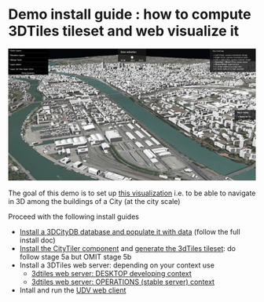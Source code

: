 # Demo install guide : how to compute 3DTiles tileset and web visualize it

![3dTiles Lyon Demo](Images/Demo3dTilesLyon.png)

The goal of this demo is to set up [this visualization](http://rict.liris.cnrs.fr/iTownsPlanar3DTiles/itowns/examples/planar_3dtiles.html) i.e. to be able to navigate in 3D among the buildings of a City (at the city scale)

Proceed with the following install guides
 - [Install a 3DCityDB database and populate it with data](Install3DCityDB.md) (follow the full install doc)
 - [Install the CityTiler component](https://github.com/MEPP-team/py3dtiles/blob/Tiler/Tilers/CityTiler/Install.md) and [generate the 3dTiles tileset](https://github.com/MEPP-team/py3dtiles/blob/Tiler/Tilers/CityTiler/Install.md#5a-running-the-citytiler): do follow stage 5a but OMIT stage 5b
 - Install a 3DTiles web server: depending on your context use
   * [3dtiles web server: DESKTOP developing context](Readme.md#backend-3dtiles-web-server-desktop-developing-context)
   * [3dtiles web server: OPERATIONS (stable server) context](Readme.md#backend-3dtiles-web-server-operations-stable-server-context)
 -  Intall and run the [UDV web client](Readme.md#frontend-udv-web-client-install-notes)
